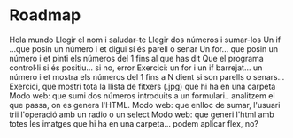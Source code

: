 # Roadmap

Hola mundo
Llegir el nom i saludar-te
Llegir dos números i sumar-los
Un if ...que posin un número i et digui sí és parell o senar
Un for... que posin un número i et pinti els números del 1 fins al que has dit
Que el programa control·li si és positiu... si no, error
Exercici: un for i un if barrejat... un número i et mostra els números del 1 fins a N dient si son parells o senars... 
Exercici, que mostri tota la llista de fitxers (.jpg) que hi ha en una carpeta
Modo web: que sumi dos números introduits a un formulari.. analitzem el que passa, on es genera l'HTML.
Modo web: que enlloc de sumar, l'usuari trii l'operació amb un radio o un select
Modo web: que generi l'html amb totes les imatges que hi ha en una carpeta... podem aplicar flex, no? 
